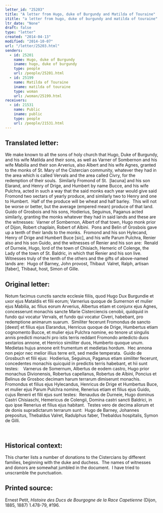 ```yaml
---
letter_id: "25203"
title: "A letter from Hugo, duke of Burgundy and Matilda of Touraine"
ititle: "a letter from hugo, duke of burgundy and matilda of touraine"
ltr_date: "None"
draft: false
type: "letter"
created: "2014-04-13"
modified: "2014-10-07"
url: "/letter/25203.html"
senders:
  - id: 25201
    name: Hugo, duke of Burgundy
    iname: hugo, duke of burgundy
    type: people
    url: /people/25201.html
  - id: 25199
    name: Matilda of Touraine
    iname: matilda of touraine
    type: woman
    url: /woman/25199.html
receivers:
  - id: 21531
    name: Public
    iname: public
    type: people
    url: /people/21531.html
---
```

<h2> Translated letter:</h2><p class="Bodytext21">We make known to all the sons of holy church that Hugo, Duke of Burgundy, and his wife Matilda and their sons, as well as Varner of Sombernon and his wife Mabilia and their son Arverius, also Albert and his wife Agnes, granted to the monks of St. Mary of the Cistercian community, whatever they had in the area which is called Vervals and the area called Civry, for the redemption of their souls.&nbsp; Similarly Fromond of St. &nbsp;[lacuna] and his son Elarand, and Henry of Drige, and Humbert by name Bucce, and his wife Pulchra, acted in such a way that the said monks each year would give said Fromond two sectars of yearly produce, and similarly two to Henry and one to Humbert.&nbsp; Half of the produce will be wheat and half barley.&nbsp; This will not be worse or better, but the average (empered mean) produce of that land.&nbsp; Guido of Grosbois and his sons, Hodierius, Seguinus, Paganus acted similarly, granting the monks whatever they had in said lands and these are the witnesses:&nbsp; Varner of Sombernon, Albert of that town, Hugo monk prior of Dijon, Robert chaplain, Robert of Albini.&nbsp; Pons and Belin of Grosbois gave up a tenth of their lands to the monks.&nbsp; Fromond and his son Hylecand, Henry of Drige and Humbert Buce [sic], and his wife Parum Pulchra, Renier also and his son Guido, and the witnesses of Renier and his son are:&nbsp; Renald of Durneie, Hugo, lord of the town of Chisiach, Hemeric of Colenge, the Lady of the town of St. Baldric, in which that Renier and his son live.&nbsp; Witnesses truly of the tenth of the others and the gifts of above-named lands are:&nbsp; Hugo of Barney, John provost, Thibaut&nbsp; Valret, Ralph, artisan [faber], Thibaut, host, Simon of Gille.</p><h2 class="mt-4"> Original letter:</h2><p class="Bodytext21">Notum facimus cunctis sancte ecclesie filiis, quod Hugo Dux Burgundie et uxor ejus Mataldis et filii eorum; Varnerius quoque de Sumernon et mulier ejus Mabilia, ac filius eorum Arverius, Albertus etiam et conjunx ejus Agnes, concesserunt monachis sancte Marie Cisterciencis cenobii, quidquid in fundo qui vocatur Vervals, et fundo qui vocatur Civeri, habebant, pro redemptione animarum suarum.&nbsp; Similiter fecerunt Fromondus de sancto [deest] et filius ejus Elarandus, Henricus quoque de Drige, Humbertus etiam cognomento Bucce, et mulier ejus Pulchra nomine, eo tenore ut singulis annis predicti monachi pro istis terris reddant Fromondo antedicto duos sextarios annone, et Henrico similiter duos, Humberto quoque unum.&nbsp; Medietas hujus annone erit frumentum et medietas hordum.&nbsp; Hec annona non pejor nec melior illius terre erit, sed medie temperata.&nbsp; Guido de Grosbuch et filii ejus:&nbsp; Hodierius, Seguinus, Paganus etiam similiter fecerunt, concedentes monachis quicquid in predictis terris habebant, et hii sunt testes:&nbsp;&nbsp;&nbsp; Varnerus de Somernum, Albertus de eodem castro, Hugo prior monachus Divionensis, Robertus capellanus, Robertus de Albini, Poncius et Belinus de Grosboc decimam harum terrarum dimiserunt monachis.&nbsp; Fromondus et filius ejus Hylecandus, Henricus de Drige et Humbertus Buce, et mulier ejus Parum Pulchra nomine, Renerius etiam et filius ejus Guido, cujus Renerii et filii ejus sunt testes:&nbsp; Renaudus de Durneie, Hugo dominus Castri Chisiaschi, Hemericus de Colengii, Domina castri sancti Baldrici, in quo ipse Renerius et filius ejus habitant.&nbsp; Testes vero de decima aliorum et de donis supradictarum terrarum sunt:&nbsp; Hugo de Barney, Johannes prepositus, Thebaldus Valret, Radulphus faber, Thebaldus hospitalis, Symon de Gilli.</p><p class="Bodytext21">&nbsp;</p><h2 class="mt-4"> Historical context:</h2><p class="Bodytext21">This charter lists a number of donations to the Cistercians by different families, beginning with the duke and duchess.&nbsp; The names of witnesses and donors are somewhat jumbled in the document.&nbsp; I have tried to unscramble the punctuation.</p><h2 class="mt-4"> Printed source:</h2><p class="Bodytext21">Ernest Petit, <em>Histoire des Ducs de Bourgogne de la Race Capetienne</em> (Dijon, 1885, 1887) 1.478-79, #196.</p><p class="Bodytext21">&nbsp;</p>